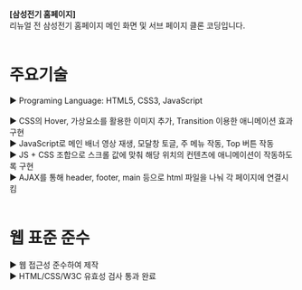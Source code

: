 <b>[삼성전기 홈페이지]</b><br />
리뉴얼 전 삼성전기 홈페이지 메인 화면 및 서브 페이지 클론 코딩입니다.<br />
<br />
# 주요기술
▶ Programing Language: HTML5, CSS3, JavaScript<br />
<br />
▶ CSS의 Hover, 가상요소를 활용한 이미지 추가, Transition 이용한 애니메이션 효과 구현<br />
▶ JavaScript로 메인 배너 영상 재생, 모달창 토글, 주 메뉴 작동, Top 버튼 작동<br />
▶ JS + CSS 조합으로 스크롤 값에 맞춰 해당 위치의 컨텐츠에 애니메이션이 작동하도록 구현<br />
▶ AJAX를 통해 header, footer, main 등으로 html 파일을 나눠 각 페이지에 연결시킴<br />
<br />
# 웹 표준 준수
▶ 웹 접근성 준수하여 제작<br />
▶ HTML/CSS/W3C 유효성 검사 통과 완료<br />
